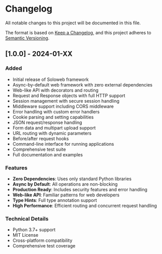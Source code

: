 # Changelog

All notable changes to this project will be documented in this file.

The format is based on [Keep a Changelog](https://keepachangelog.com/en/1.0.0/),
and this project adheres to [Semantic Versioning](https://semver.org/spec/v2.0.0.html).

## [1.0.0] - 2024-01-XX

### Added
- Initial release of Soloweb framework
- Async-by-default web framework with zero external dependencies
- Web-like API with decorators and routing
- Request and Response objects with full HTTP support
- Session management with secure session handling
- Middleware support including CORS middleware
- Error handling with custom error handlers
- Cookie parsing and setting capabilities
- JSON request/response handling
- Form data and multipart upload support
- URL routing with dynamic parameters
- Before/after request hooks
- Command-line interface for running applications
- Comprehensive test suite
- Full documentation and examples

### Features
- **Zero Dependencies**: Uses only standard Python libraries
- **Async by Default**: All operations are non-blocking
- **Production Ready**: Includes security features and error handling
- **Web-like API**: Familiar patterns for web developers
- **Type Hints**: Full type annotation support
- **High Performance**: Efficient routing and concurrent request handling

### Technical Details
- Python 3.7+ support
- MIT License
- Cross-platform compatibility
- Comprehensive test coverage 